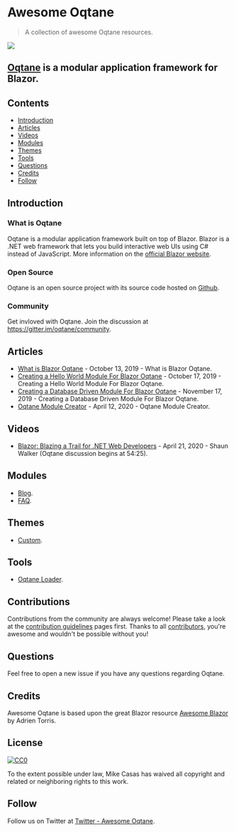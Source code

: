# Awesome Oqtane


> A collection of awesome Oqtane resources.


[<img src="https://github.com/oqtane/framework/blob/master/oqtane.png?raw=true">](https://oqtane.org)

## [Oqtane](https://oqtane.org) is a modular application framework for Blazor.


## Contents
* [Introduction](#introduction)
* [Articles](#articles)
* [Videos](#videos)
* [Modules](#modules)
* [Themes](#themes)
* [Tools](#tools)
* [Questions](#questions)
* [Credits](#credits)
* [Follow](#follow)

## Introduction

### What is Oqtane
Oqtane is a modular application framework built on top of Blazor. Blazor is a .NET web framework that lets you build interactive web UIs using C# instead of JavaScript. More information on the [official Blazor website](https://blazor.net).

### Open Source
Oqtane is an open source project with its source code hosted on [Github](https://github.com/oqtane/oqtane.framework).

### Community
Get invloved with Oqtane. Join the discussion at https://gitter.im/oqtane/community.

## Articles

* [What is Blazor Oqtane](http://blazorhelpwebsite.com/Blog/tabid/61/EntryId/4359/What-is-Blazor-Oqtane.aspx) - October 13, 2019 - What is Blazor Oqtane.
* [Creating a Hello World Module For Blazor Oqtane](http://blazorhelpwebsite.com/Blog/tabid/61/EntryId/4330/Creating-a-Hello-World-Module-For-Blazor-Oqtane.aspx) - October 17, 2019 - Creating a Hello World Module For Blazor Oqtane.
* [Creating a Database Driven Module For Blazor Oqtane](http://blazorhelpwebsite.com/Blog/tabid/61/EntryId/4331/Creating-a-Database-Driven-Module-For-Blazor-Oqtane.aspx) - November 17, 2019 - Creating a Database Driven Module For Blazor Oqtane.
* [Oqtane Module Creator](http://blazorhelpwebsite.com/Blog/tabid/61/EntryId/4374/Oqtane-Module-Creator.aspx) - April 12, 2020 - Oqtane Module Creator.

## Videos
* [Blazor: Blazing a Trail for .NET Web Developers](https://www.youtube.com/watch?reload=9&v=oRbdjmBhYpE&feature=youtu.be) - April 21, 2020 - Shaun Walker (Oqtane discussion begins at 54:25).

## Modules
* [Blog](https://github.com/oqtane/oqtane.module.blogs).
* [FAQ](https://github.com/jimspillane/JimS.FAQs.Module).

## Themes
* [Custom](https://github.com/oqtane/oqtane.theme.custom).

## Tools
* [Oqtane Loader](https://github.com/chlupac/Oqtane.Loader).

## Contributions 
Contributions from the community are always welcome! Please take a look at the [contribution guidelines](https://github.com/mikecasas/awesome-oqtane/blob/master/CONTRIBUTING.md) pages first. Thanks to all [contributors](https://github.com/mikecasas/awesome-oqtane/graphs/contributors), you're awesome and wouldn't be possible without you!

## Questions
Feel free to open a new issue if you have any questions regarding Oqtane.

## Credits
Awesome Oqtane is based upon the great Blazor resource [Awesome Blazor](https://github.com/AdrienTorris/awesome-blazor) by Adrien Torris.


## License

[![CC0](http://mirrors.creativecommons.org/presskit/buttons/88x31/svg/cc-zero.svg)](https://creativecommons.org/publicdomain/zero/1.0/)

To the extent possible under law, Mike Casas has waived all copyright and related or neighboring rights to this work.

## Follow
Follow us on Twitter at [Twitter - Awesome Oqtane](https://twitter.com/awesomeoqtane).
